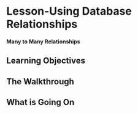 <!-- enter lesson number and title below separated by hyphen-->
# Lesson-Using Database Relationships 
#### Many to Many Relationships 

## Learning Objectives

## The Walkthrough

## What is Going On
